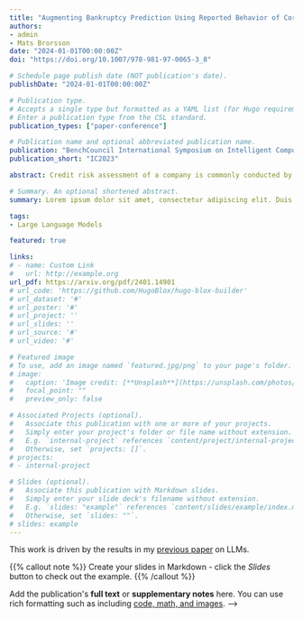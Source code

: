 ```yaml
---
title: "Augmenting Bankruptcy Prediction Using Reported Behavior of Corporate Restructuring"
authors:
- admin
- Mats Brorsson
date: "2024-01-01T00:00:00Z"
doi: "https://doi.org/10.1007/978-981-97-0065-3_8"

# Schedule page publish date (NOT publication's date).
publishDate: "2024-01-01T00:00:00Z"

# Publication type.
# Accepts a single type but formatted as a YAML list (for Hugo requirements).
# Enter a publication type from the CSL standard.
publication_types: ["paper-conference"]

# Publication name and optional abbreviated publication name.
publication: "BenchCouncil International Symposium on Intelligent Computers, Algorithms, and Applications"
publication_short: "IC2023"

abstract: Credit risk assessment of a company is commonly conducted by utilizing financial ratios that are derived from its financial statements. However, this approach may not fully encompass other significant aspects of a company. We propose the utilization of a hybrid dataset that combines financial statements with information about corporate restructuring behavior in order to construct diverse machine learning models to predict bankruptcy. Utilizing a hybrid data set provides a more comprehensive and holistic perspective on a company’s financial position and the dynamics of its business operations. The experiments were carried out using publicly available records of all the files submitted by small and medium-sized enterprises to Luxembourg Business Registers. We conduct a comparative analysis of bankruptcy prediction using six machine learning models. Furthermore, we validate the effectiveness of the hybrid dataset. In addition to the conventional testing set, we deliberately chose the timeframe encompassing the years of the Covid-19 pandemic as an additional testing set in order to evaluate the robustness of the models. The experimental results demonstrate that the hybrid data set can improve the performance of the model by 4%–13% compared to a single source data set. We also identify suitable models for predicting bankruptcy.

# Summary. An optional shortened abstract.
summary: Lorem ipsum dolor sit amet, consectetur adipiscing elit. Duis posuere tellus ac convallis placerat. Proin tincidunt magna sed ex sollicitudin condimentum.

tags:
- Large Language Models

featured: true

links:
# - name: Custom Link
#   url: http://example.org
url_pdf: https://arxiv.org/pdf/2401.14901
# url_code: 'https://github.com/HugoBlox/hugo-blox-builder'
# url_dataset: '#'
# url_poster: '#'
# url_project: ''
# url_slides: ''
# url_source: '#'
# url_video: '#'

# Featured image
# To use, add an image named `featured.jpg/png` to your page's folder. 
# image:
#   caption: 'Image credit: [**Unsplash**](https://unsplash.com/photos/s9CC2SKySJM)'
#   focal_point: ""
#   preview_only: false

# Associated Projects (optional).
#   Associate this publication with one or more of your projects.
#   Simply enter your project's folder or file name without extension.
#   E.g. `internal-project` references `content/project/internal-project/index.md`.
#   Otherwise, set `projects: []`.
# projects:
# - internal-project

# Slides (optional).
#   Associate this publication with Markdown slides.
#   Simply enter your slide deck's filename without extension.
#   E.g. `slides: "example"` references `content/slides/example/index.md`.
#   Otherwise, set `slides: ""`.
# slides: example
---
```


This work is driven by the results in my [previous paper](/publication/conference-paper/) on LLMs.

{{% callout note %}}
Create your slides in Markdown - click the *Slides* button to check out the example.
{{% /callout %}}

Add the publication's **full text** or **supplementary notes** here. You can use rich formatting such as including [code, math, and images](https://docs.hugoblox.com/content/writing-markdown-latex/). -->
